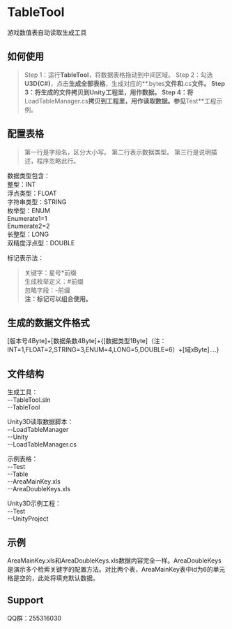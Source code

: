 # TableTool
游戏数值表自动读取生成工具

## 如何使用
>Step 1：运行**TableTool**，将数据表格拖动到中间区域。
>Step 2：勾选**U3D(C#)**，点击**生成全部表格**，生成对应的**.bytes**文件和**.cs**文件。
>Step 3：将生成的文件拷贝到Unity工程里，用作数据。
>Step 4：将**LoadTableManager.cs**拷贝到工程里，用作读取数据。参见**Test**工程示例。

## 配置表格
>第一行是字段名，区分大小写。
>第二行表示数据类型。
>第三行是说明描述，程序忽略此行。

数据类型包含：  
整型：INT  
浮点类型：FLOAT  
字符串类型：STRING  
枚举型：ENUM  
Enumerate1=1  
Enumerate2=2  
长整型：LONG  
双精度浮点型：DOUBLE  

标记表示法：  
>关键字：星号*前缀  
>生成枚举定义：#前缀  
>忽略字段：-前缀  
**注：标记可以组合使用。**

## 生成的数据文件格式
[版本号4Byte]+[数据条数4Byte]+{[数据类型1Byte]（注：INT=1,FLOAT=2,STRING=3,ENUM=4,LONG=5,DOUBLE=6）+[域xByte]....}

## 文件结构
生成工具：  
--TableTool.sln  
--TableTool  

Unity3D读取数据脚本：  
--LoadTableManager  
  --Unity  
    --LoadTableManager.cs  

示例表格：  
--Test  
  --Table  
    --AreaMainKey.xls  
    --AreaDoubleKeys.xls  

Unity3D示例工程：  
--Test  
  --UnityProject  

## 示例
AreaMainKey.xls和AreaDoubleKeys.xls数据内容完全一样。AreaDoubleKeys是演示多个检索关键字的配置方法。对比两个表，AreaMainKey表中id为6的单元格是空的，此处将填充默认数据。

## Support
QQ群：255316030